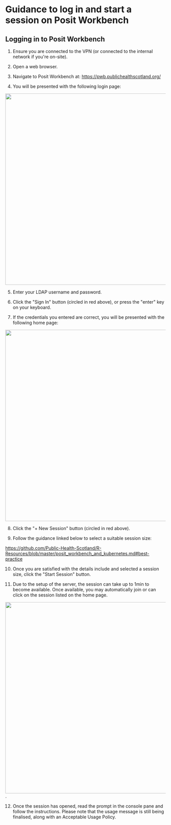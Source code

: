 # Guidance to log in and start a session on Posit Workbench

## Logging in to Posit Workbench
1. Ensure you are connected to the VPN (or connected to the internal network if you're on-site).

2. Open a web browser.

3. Navigate to Posit Workbench at: https://pwb.publichealthscotland.org/

4. You will be presented with the following login page:

<img src = "https://user-images.githubusercontent.com/45657289/186685760-da0d9dc6-cfe8-4afc-93fd-7afaaf6fd91d.png" width="600">

5. Enter your LDAP username and password.

6. Click the "Sign In" button (circled in red above), or press the "enter" key on your keyboard.

7. If the credentials you entered are correct, you will be presented with the following home page:

<img src = "https://user-images.githubusercontent.com/45657289/199207826-9fb88d1c-88e6-4418-9cec-1ec8a0f02875.png" width = "600">

8. Click the "+ New Session" button (circled in red above).

9. Follow the guidance linked below to select a suitable session size:

https://github.com/Public-Health-Scotland/R-Resources/blob/master/posit_workbench_and_kubernetes.md#best-practice

10. Once you are satisfied with the details include and selected a session size, click the "Start Session" button.

11. Due to the setup of the server, the session can take up to 1min to become available. Once available, you may automatically join or can click on the session listed on the home page.

<img src = "https://user-images.githubusercontent.com/45657289/199208971-bf977d57-b042-4e43-9e15-b9b107dc89bc.png" width = "600">.

12. Once the session has opened, read the prompt in the console pane and follow the instructions. Please note that the usage message is still being finalised, along with an Acceptable Usage Policy.

